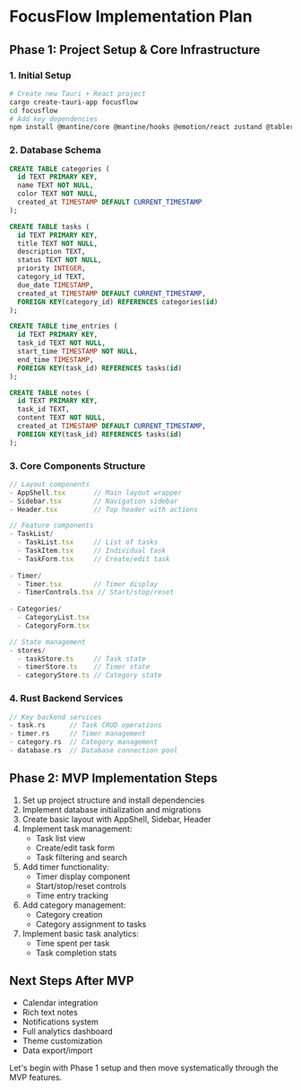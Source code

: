 # FocusFlow Implementation Plan

## Phase 1: Project Setup & Core Infrastructure

### 1. Initial Setup
```bash
# Create new Tauri + React project
cargo create-tauri-app focusflow
cd focusflow
# Add key dependencies
npm install @mantine/core @mantine/hooks @emotion/react zustand @tabler/icons-react date-fns
```

### 2. Database Schema
```sql
CREATE TABLE categories (
  id TEXT PRIMARY KEY,
  name TEXT NOT NULL,
  color TEXT NOT NULL,
  created_at TIMESTAMP DEFAULT CURRENT_TIMESTAMP
);

CREATE TABLE tasks (
  id TEXT PRIMARY KEY,
  title TEXT NOT NULL,
  description TEXT,
  status TEXT NOT NULL,
  priority INTEGER,
  category_id TEXT,
  due_date TIMESTAMP,
  created_at TIMESTAMP DEFAULT CURRENT_TIMESTAMP,
  FOREIGN KEY(category_id) REFERENCES categories(id)
);

CREATE TABLE time_entries (
  id TEXT PRIMARY KEY,
  task_id TEXT NOT NULL,
  start_time TIMESTAMP NOT NULL,
  end_time TIMESTAMP,
  FOREIGN KEY(task_id) REFERENCES tasks(id)
);

CREATE TABLE notes (
  id TEXT PRIMARY KEY,
  task_id TEXT,
  content TEXT NOT NULL,
  created_at TIMESTAMP DEFAULT CURRENT_TIMESTAMP,
  FOREIGN KEY(task_id) REFERENCES tasks(id)
);
```

### 3. Core Components Structure
```typescript
// Layout components
- AppShell.tsx       // Main layout wrapper
- Sidebar.tsx        // Navigation sidebar
- Header.tsx         // Top header with actions

// Feature components
- TaskList/
  - TaskList.tsx     // List of tasks
  - TaskItem.tsx     // Individual task
  - TaskForm.tsx     // Create/edit task
  
- Timer/
  - Timer.tsx        // Timer display
  - TimerControls.tsx // Start/stop/reset
  
- Categories/
  - CategoryList.tsx
  - CategoryForm.tsx

// State management
- stores/
  - taskStore.ts     // Task state
  - timerStore.ts    // Timer state
  - categoryStore.ts // Category state
```

### 4. Rust Backend Services
```rust
// Key backend services
- task.rs      // Task CRUD operations
- timer.rs     // Timer management
- category.rs  // Category management
- database.rs  // Database connection pool
```

## Phase 2: MVP Implementation Steps

1. Set up project structure and install dependencies
2. Implement database initialization and migrations
3. Create basic layout with AppShell, Sidebar, Header
4. Implement task management:
   - Task list view
   - Create/edit task form
   - Task filtering and search
5. Add timer functionality:
   - Timer display component
   - Start/stop/reset controls
   - Time entry tracking
6. Add category management:
   - Category creation
   - Category assignment to tasks
7. Implement basic task analytics:
   - Time spent per task
   - Task completion stats

## Next Steps After MVP
- Calendar integration
- Rich text notes
- Notifications system
- Full analytics dashboard
- Theme customization
- Data export/import

Let's begin with Phase 1 setup and then move systematically through the MVP features.